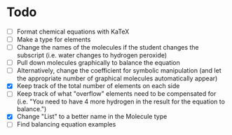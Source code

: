 # Todo
- [ ] Format chemical equations with KaTeX
- [ ] Make a type for elements
- [ ] Change the names of the molecules if the student changes the subscript (i.e. water changes to hydrogen peroxide)
- [ ] Pull down molecules graphically to balance the equation
- [ ] Alternatively, change the coefficient for symbolic manipulation (and let the appropriate number of graphical molecules automatically appear)
- [x] Keep track of the total number of elements on each side
- [ ] Keep track of what "overflow" elements need to be compensated for (i.e. "You need to have 4 more hydrogen in the result for the equation to balance.")
- [x] Change "List" to a better name in the Molecule type
- [ ] Find balancing equation examples